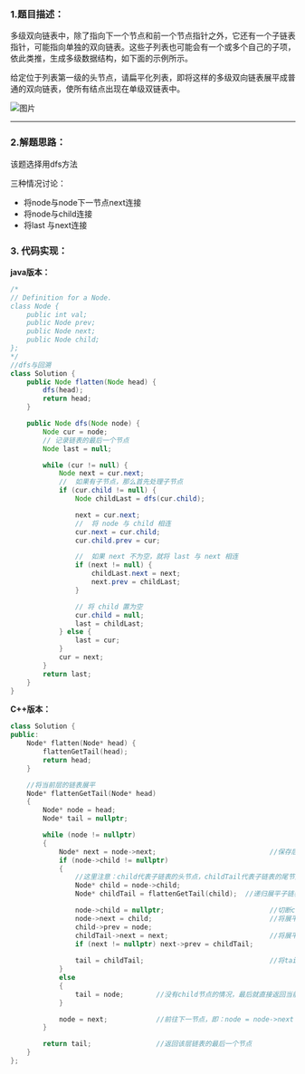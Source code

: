 ### 1.题目描述：

多级双向链表中，除了指向下一个节点和前一个节点指针之外，它还有一个子链表指针，可能指向单独的双向链表。这些子列表也可能会有一个或多个自己的子项，依此类推，生成多级数据结构，如下面的示例所示。

给定位于列表第一级的头节点，请扁平化列表，即将这样的多级双向链表展平成普通的双向链表，使所有结点出现在单级双链表中。

![图片](https://user-images.githubusercontent.com/42907149/141486608-29a0a9c4-48bf-40da-94e5-6143ebcc4e9b.png)


------------

### 2.解题思路：

该题选择用dfs方法

三种情况讨论：
- 将node与node下一节点next连接
- 将node与child连接
- 将last 与next连接

### 3. 代码实现：

**java版本：**

```JAVA
/*
// Definition for a Node.
class Node {
    public int val;
    public Node prev;
    public Node next;
    public Node child;
};
*/
//dfs与回溯
class Solution {
    public Node flatten(Node head) {
        dfs(head);
        return head;
    }

    public Node dfs(Node node) {
        Node cur = node;
        // 记录链表的最后一个节点
        Node last = null;

        while (cur != null) {
            Node next = cur.next;
            //  如果有子节点，那么首先处理子节点
            if (cur.child != null) {
                Node childLast = dfs(cur.child);

                next = cur.next;
                //  将 node 与 child 相连
                cur.next = cur.child;
                cur.child.prev = cur;

                //  如果 next 不为空，就将 last 与 next 相连
                if (next != null) {
                    childLast.next = next;
                    next.prev = childLast;
                }

                // 将 child 置为空
                cur.child = null;
                last = childLast;
            } else {
                last = cur;
            }
            cur = next;
        }
        return last;
    }
}


```
**C++版本：**

```C++
class Solution {
public:
    Node* flatten(Node* head) {
        flattenGetTail(head);
        return head;
    }

    //将当前层的链表展平
    Node* flattenGetTail(Node* head)
    {
        Node* node = head;
        Node* tail = nullptr;

        while (node != nullptr)
        {
            Node* next = node->next;                            //保存后一节点
            if (node->child != nullptr)
            {
                //这里注意：child代表子链表的头节点，childTail代表子链表的尾节点
                Node* child = node->child;
                Node* childTail = flattenGetTail(child);  //递归展平子链表，并返回子的尾节点

                node->child = nullptr;                          //切断child节点，只有切断了才变成双链表
                node->next = child;                             //将展平的子链表头结点插入到node之后
                child->prev = node;
                childTail->next = next;                         //将展平的子链表尾节点插入到next之前
                if (next != nullptr) next->prev = childTail;
                
                tail = childTail;                               //将tail指向尾节点
            }
            else
            {
                tail = node;        //没有child节点的情况，最后就直接返回当前节点
            }

            node = next;            //前往下一节点，即：node = node->next
        }

        return tail;                //返回该层链表的最后一个节点
    }
};



```

